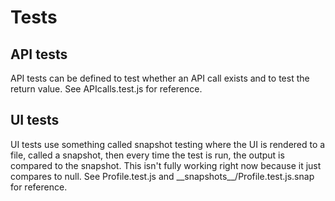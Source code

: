 # Tests

## API tests
API tests can be defined to test whether an API call exists and to test the return value. See APIcalls.test.js for reference.

## UI tests
UI tests use something called snapshot testing where the UI is rendered to a file, called a snapshot, then every time the test is run, the output is compared to the snapshot.
This isn't fully working right now because it just compares to null. See Profile.test.js and \_\_snapshots\_\_/Profile.test.js.snap for reference.
